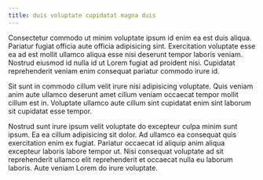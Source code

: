 ```yaml
---
title: duis voluptate cupidatat magna duis
---
```


Consectetur commodo ut minim voluptate ipsum id enim ea est duis aliqua. Pariatur fugiat officia aute officia adipisicing sint. Exercitation voluptate esse ea ad est mollit ullamco aliqua esse nisi deserunt tempor laboris veniam. Nostrud eiusmod id nulla id ut Lorem fugiat ad proident nisi. Cupidatat reprehenderit veniam enim consequat pariatur commodo irure id.

Sit sunt in commodo cillum velit irure nisi adipisicing voluptate. Quis veniam anim aute ullamco deserunt amet cillum veniam occaecat tempor mollit cillum est in. Voluptate ullamco aute cillum sint cupidatat enim sint laborum sit cupidatat esse tempor.

Nostrud sunt irure ipsum velit voluptate do excepteur culpa minim sunt ipsum. Ea ea cillum adipisicing sit dolor. Ad ullamco ea consequat quis exercitation enim ex fugiat. Pariatur occaecat id aliquip anim aliqua excepteur laboris labore tempor ut. Nisi consequat voluptate ad sit reprehenderit ullamco elit reprehenderit et occaecat nulla eu laborum laboris. Aute veniam Lorem do irure voluptate.